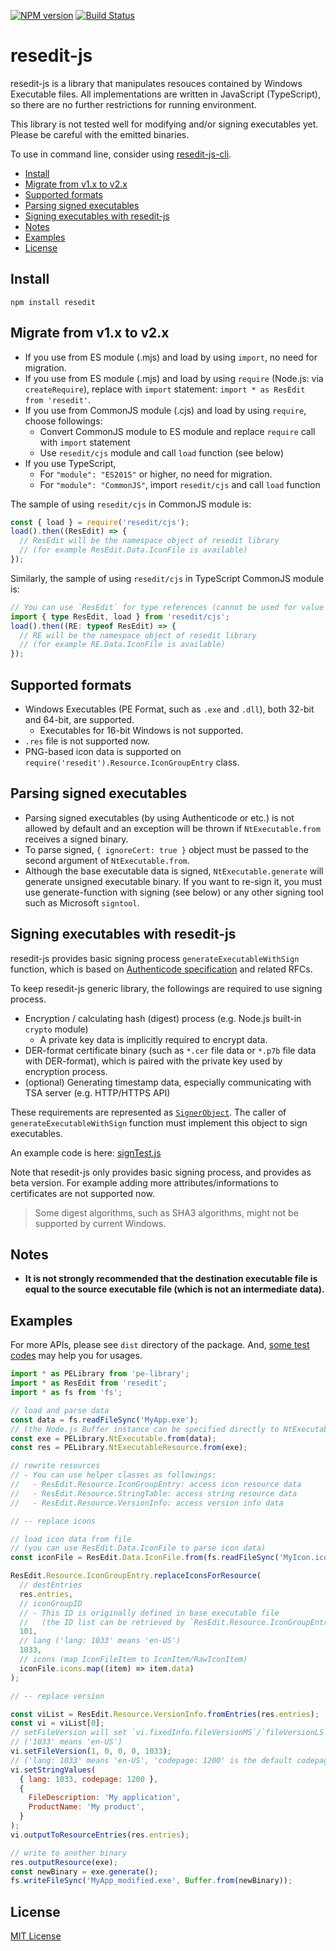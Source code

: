 [![NPM version](https://badge.fury.io/js/resedit.svg)](https://www.npmjs.com/package/resedit)
[![Build Status](https://github.com/jet2jet/resedit-js/actions/workflows/main-ci.yml/badge.svg)](https://github.com/jet2jet/resedit-js)

# resedit-js

resedit-js is a library that manipulates resouces contained by Windows Executable files. All implementations are written in JavaScript (TypeScript), so there are no further restrictions for running environment.

This library is not tested well for modifying and/or signing executables yet. Please be careful with the emitted binaries.

To use in command line, consider using [resedit-js-cli](https://www.npmjs.com/package/resedit-cli).

- [Install](#install)
- [Migrate from v1.x to v2.x](#migrate-from-v1x-to-v2x)
- [Supported formats](#supported-formats)
- [Parsing signed executables](#parsing-signed-executables)
- [Signing executables with resedit-js](#signing-executables-with-resedit-js)
- [Notes](#notes)
- [Examples](#examples)
- [License](#license)

## Install

```
npm install resedit
```

## Migrate from v1.x to v2.x

- If you use from ES module (.mjs) and load by using `import`, no need for migration.
- If you use from ES module (.mjs) and load by using `require` (Node.js: via `createRequire`), replace with `import` statement: `import * as ResEdit from 'resedit'`.
- If you use from CommonJS module (.cjs) and load by using `require`, choose followings:
  - Convert CommonJS module to ES module and replace `require` call with `import` statement
  - Use `resedit/cjs` module and call `load` function (see below)
- If you use TypeScript,
  - For `"module": "ES2015"` or higher, no need for migration.
  - For `"module": "CommonJS"`, import `resedit/cjs` and call `load` function

The sample of using `resedit/cjs` in CommonJS module is:

```js
const { load } = require('resedit/cjs');
load().then((ResEdit) => {
  // ResEdit will be the namespace object of resedit library
  // (for example ResEdit.Data.IconFile is available)
});
```

Similarly, the sample of using `resedit/cjs` in TypeScript CommonJS module is:

```ts
// You can use `ResEdit` for type references (cannot be used for value references)
import { type ResEdit, load } from 'resedit/cjs';
load().then((RE: typeof ResEdit) => {
  // RE will be the namespace object of resedit library
  // (for example RE.Data.IconFile is available)
});
```

## Supported formats

- Windows Executables (PE Format, such as `.exe` and `.dll`), both 32-bit and 64-bit, are supported.
  - Executables for 16-bit Windows is not supported.
- `.res` file is not supported now.
- PNG-based icon data is supported on `require('resedit').Resource.IconGroupEntry` class.

## Parsing signed executables

- Parsing signed executables (by using Authenticode or etc.) is not allowed by default and an exception will be thrown if `NtExecutable.from` receives a signed binary.
- To parse signed, `{ ignoreCert: true }` object must be passed to the second argument of `NtExecutable.from`.
- Although the base executable data is signed, `NtExecutable.generate` will generate unsigned executable binary. If you want to re-sign it, you must use generate-function with signing (see below) or any other signing tool such as Microsoft `signtool`.

## Signing executables with resedit-js

resedit-js provides basic signing process `generateExecutableWithSign` function, which is based on [Authenticode specification](https://download.microsoft.com/download/9/c/5/9c5b2167-8017-4bae-9fde-d599bac8184a/authenticode_pe.docx) and related RFCs.

To keep resedit-js generic library, the followings are required to use signing process.

- Encryption / calculating hash (digest) process (e.g. Node.js built-in `crypto` module)
  - A private key data is implicitly required to encrypt data.
- DER-format certificate binary (such as `*.cer` file data or `*.p7b` file data with DER-format), which is paired with the private key used by encryption process.
- (optional) Generating timestamp data, especially communicating with TSA server (e.g. HTTP/HTTPS API)

These requirements are represented as [`SignerObject`](./src/main/sign/SignerObject.ts). The caller of `generateExecutableWithSign` function must implement this object to sign executables.

An example code is here: [signTest.js](./examples/sign/signTest.js)

Note that resedit-js only provides basic signing process, and provides as beta version. For example adding more attributes/informations to certificates are not supported now.

> Some digest algorithms, such as SHA3 algorithms, might not be supported by current Windows.

## Notes

- **It is not strongly recommended that the destination executable file is equal to the source executable file (which is not an intermediate data).**

## Examples

For more APIs, please see `dist` directory of the package. And, [some test codes](./src/test) may help you for usages.

```js
import * as PELibrary from 'pe-library';
import * as ResEdit from 'resedit';
import * as fs from 'fs';

// load and parse data
const data = fs.readFileSync('MyApp.exe');
// (the Node.js Buffer instance can be specified directly to NtExecutable.from)
const exe = PELibrary.NtExecutable.from(data);
const res = PELibrary.NtExecutableResource.from(exe);

// rewrite resources
// - You can use helper classes as followings:
//   - ResEdit.Resource.IconGroupEntry: access icon resource data
//   - ResEdit.Resource.StringTable: access string resource data
//   - ResEdit.Resource.VersionInfo: access version info data

// -- replace icons

// load icon data from file
// (you can use ResEdit.Data.IconFile to parse icon data)
const iconFile = ResEdit.Data.IconFile.from(fs.readFileSync('MyIcon.ico'));

ResEdit.Resource.IconGroupEntry.replaceIconsForResource(
  // destEntries
  res.entries,
  // iconGroupID
  // - This ID is originally defined in base executable file
  //   (the ID list can be retrieved by `ResEdit.Resource.IconGroupEntry.fromEntries(res.entries).map((entry) => entry.id)`)
  101,
  // lang ('lang: 1033' means 'en-US')
  1033,
  // icons (map IconFileItem to IconItem/RawIconItem)
  iconFile.icons.map((item) => item.data)
);

// -- replace version

const viList = ResEdit.Resource.VersionInfo.fromEntries(res.entries);
const vi = viList[0];
// setFileVersion will set `vi.fixedInfo.fileVersionMS`/`fileVersionLS` and 'FileVersion' string value
// ('1033' means 'en-US')
vi.setFileVersion(1, 0, 0, 0, 1033);
// ('lang: 1033' means 'en-US', 'codepage: 1200' is the default codepage)
vi.setStringValues(
  { lang: 1033, codepage: 1200 },
  {
    FileDescription: 'My application',
    ProductName: 'My product',
  }
);
vi.outputToResourceEntries(res.entries);

// write to another binary
res.outputResource(exe);
const newBinary = exe.generate();
fs.writeFileSync('MyApp_modified.exe', Buffer.from(newBinary));
```

## License

[MIT License](./LICENSE)

